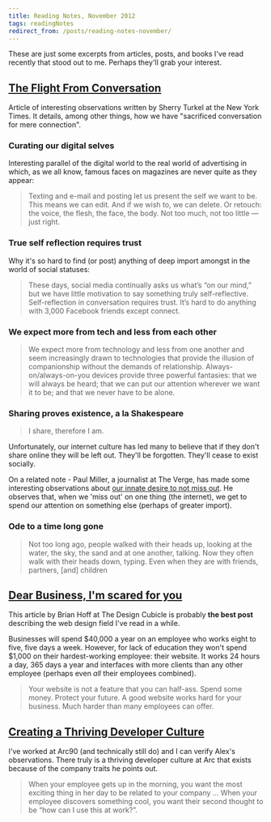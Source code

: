```yaml
---
title: Reading Notes, November 2012
tags: readingNotes
redirect_from: /posts/reading-notes-november/
---
```



These are just some excerpts from articles, posts, and books I've read recently that stood out to me. Perhaps they'll grab your interest.

## [The Flight From Conversation][1]
Article of interesting observations written by Sherry Turkel at the New York Times. It details, among other things, how we have "sacrificed conversation for mere connection".


### Curating our digital selves
Interesting parallel of the digital world to the real world of advertising in which, as we all know, famous faces on magazines are never quite as they appear:

>Texting and e-mail and posting let us present the self we want to be. This means we can edit. And if we wish to, we can delete. Or retouch: the voice, the flesh, the face, the body. Not too much, not too little — just right.


### True self reflection requires trust
Why it's so hard to find (or post) anything of deep import amongst in the world of social statuses:

> These days, social media continually asks us what’s “on our mind,” but we have little motivation to say something truly self-reflective. Self-reflection in conversation requires trust. It’s hard to do anything with 3,000 Facebook friends except connect.


### We expect more from tech and less from each other
>We expect more from technology and less from one another and seem increasingly drawn to technologies that provide the illusion of companionship without the demands of relationship. Always-on/always-on-you devices provide three powerful fantasies: that we will always be heard; that we can put our attention wherever we want it to be; and that we never have to be alone.


### Sharing proves existence, a la Shakespeare

>I share, therefore I am.

Unfortunately, our internet culture has led many to believe that if they don't share online they will be left out. They'll be forgotten. They'll cease to exist socially.

On a related note - Paul Miller, a journalist at The Verge, has made some interesting observations about [our innate desire to not miss out][Miller]. He observes that, when we 'miss out' on one thing (the internet), we get to spend our attention on something else (perhaps of greater import).


### Ode to a time long gone
>Not too long ago, people walked with their heads up, looking at the water, the sky, the sand and at one another, talking. Now they often walk with their heads down, typing. Even when they are with friends, partners, [and] children


## [Dear Business, I'm scared for you][2]

This article by Brian Hoff at The Design Cubicle is probably **the best post**  describing the web design field I've read in a while.

Businesses will spend $40,000 a year on an employee who works eight to five, five days a week. However, for lack of education they won't spend $1,000 on their hardest-working employee: their website. It works 24 hours a day, 365 days a year and interfaces with more clients than any other employee (perhaps even *all* their employees combined).

> Your website is not a feature that you can half-ass. Spend some money. Protect your future. A good website works hard for your business. Much harder than many employees can offer.


## [Creating a Thriving Developer Culture][3]

I've worked at Arc90 (and technically still do) and I can verify Alex's observations. There truly is a thriving developer culture at Arc that exists because of the company traits he points out.

> When your employee gets up in the morning, you want the most exciting thing in her day to be related to your company ... When your employee discovers something cool, you want their second thought to be “how can I use this at work?”.


[1]: http://rdd.me/qdjsnbxv
[2]: http://rdd.me/2r4jlwcs
[3]: http://blog.arc90.com/2012/11/19/creating-a-thriving-developer-culture/
[Miller]: http://www.theverge.com/2012/10/26/3555640/offline-missing-out-paul-miller/in/2771566
